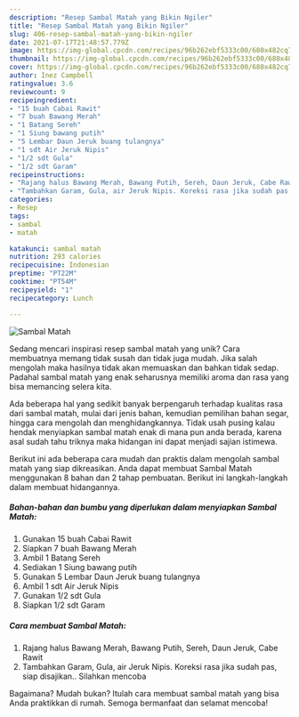 ```yaml
---
description: "Resep Sambal Matah yang Bikin Ngiler"
title: "Resep Sambal Matah yang Bikin Ngiler"
slug: 406-resep-sambal-matah-yang-bikin-ngiler
date: 2021-07-17T21:48:57.779Z
image: https://img-global.cpcdn.com/recipes/96b262ebf5333c00/680x482cq70/sambal-matah-foto-resep-utama.jpg
thumbnail: https://img-global.cpcdn.com/recipes/96b262ebf5333c00/680x482cq70/sambal-matah-foto-resep-utama.jpg
cover: https://img-global.cpcdn.com/recipes/96b262ebf5333c00/680x482cq70/sambal-matah-foto-resep-utama.jpg
author: Inez Campbell
ratingvalue: 3.6
reviewcount: 9
recipeingredient:
- "15 buah Cabai Rawit"
- "7 buah Bawang Merah"
- "1 Batang Sereh"
- "1 Siung bawang putih"
- "5 Lembar Daun Jeruk buang tulangnya"
- "1 sdt Air Jeruk Nipis"
- "1/2 sdt Gula"
- "1/2 sdt Garam"
recipeinstructions:
- "Rajang halus Bawang Merah, Bawang Putih, Sereh, Daun Jeruk, Cabe Rawit"
- "Tambahkan Garam, Gula, air Jeruk Nipis. Koreksi rasa jika sudah pas, siap disajikan.. Silahkan mencoba"
categories:
- Resep
tags:
- sambal
- matah

katakunci: sambal matah 
nutrition: 293 calories
recipecuisine: Indonesian
preptime: "PT22M"
cooktime: "PT54M"
recipeyield: "1"
recipecategory: Lunch

---
```



![Sambal Matah](https://img-global.cpcdn.com/recipes/96b262ebf5333c00/680x482cq70/sambal-matah-foto-resep-utama.jpg)

Sedang mencari inspirasi resep sambal matah yang unik? Cara membuatnya memang tidak susah dan tidak juga mudah. Jika salah mengolah maka hasilnya tidak akan memuaskan dan bahkan tidak sedap. Padahal sambal matah yang enak seharusnya memiliki aroma dan rasa yang bisa memancing selera kita.

Ada beberapa hal yang sedikit banyak berpengaruh terhadap kualitas rasa dari sambal matah, mulai dari jenis bahan, kemudian pemilihan bahan segar, hingga cara mengolah dan menghidangkannya. Tidak usah pusing kalau hendak menyiapkan sambal matah enak di mana pun anda berada, karena asal sudah tahu triknya maka hidangan ini dapat menjadi sajian istimewa.




Berikut ini ada beberapa cara mudah dan praktis dalam mengolah sambal matah yang siap dikreasikan. Anda dapat membuat Sambal Matah menggunakan 8 bahan dan 2 tahap pembuatan. Berikut ini langkah-langkah dalam membuat hidangannya.

<!--inarticleads1-->

##### Bahan-bahan dan bumbu yang diperlukan dalam menyiapkan Sambal Matah:

1. Gunakan 15 buah Cabai Rawit
1. Siapkan 7 buah Bawang Merah
1. Ambil 1 Batang Sereh
1. Sediakan 1 Siung bawang putih
1. Gunakan 5 Lembar Daun Jeruk buang tulangnya
1. Ambil 1 sdt Air Jeruk Nipis
1. Gunakan 1/2 sdt Gula
1. Siapkan 1/2 sdt Garam




<!--inarticleads2-->

##### Cara membuat Sambal Matah:

1. Rajang halus Bawang Merah, Bawang Putih, Sereh, Daun Jeruk, Cabe Rawit
1. Tambahkan Garam, Gula, air Jeruk Nipis. Koreksi rasa jika sudah pas, siap disajikan.. Silahkan mencoba




Bagaimana? Mudah bukan? Itulah cara membuat sambal matah yang bisa Anda praktikkan di rumah. Semoga bermanfaat dan selamat mencoba!
